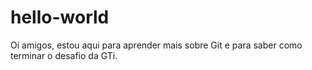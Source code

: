 # hello-world
Oi amigos, estou aqui para aprender mais sobre Git e para saber como terminar o desafio da GTi.
